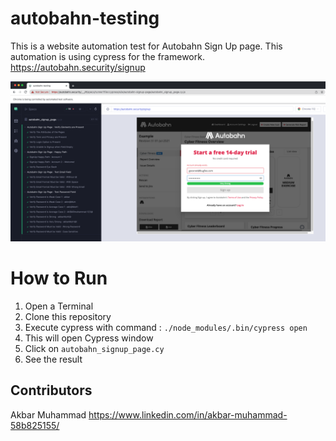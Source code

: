 # autobahn-testing

This is a website automation test for Autobahn Sign Up page. This automation is using cypress for the framework.
https://autobahn.security/signup

![](header.png)

# How to Run
1. Open a Terminal
2. Clone this repository
3. Execute cypress with command : `./node_modules/.bin/cypress open`
4. This will open Cypress window
5. Click on `autobahn_signup_page.cy`
6. See the result

## Contributors
Akbar Muhammad
https://www.linkedin.com/in/akbar-muhammad-58b825155/
